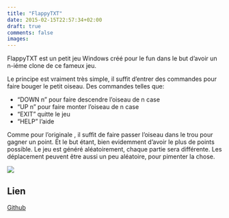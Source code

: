 ```yaml
---
title: "FlappyTXT"
date: 2015-02-15T22:57:34+02:00
draft: true
comments: false
images:
---
```




FlappyTXT est un petit jeu Windows créé pour le fun dans le but d’avoir un n-iéme clone de ce fameux jeu.

Le principe est vraiment très simple, il suffit d’entrer des commandes pour faire bouger le petit oiseau. Des commandes telles que:

+ “DOWN n” pour faire descendre l’oiseau de n case
+ “UP n” pour faire monter l’oiseau de n case
+ “EXIT” quitte le jeu
+ “HELP” l’aide

Comme pour l’originale , il suffit de faire passer l’oiseau dans le trou pour gagner un point. Et le but étant, bien evidemment d’avoir le plus de points possible.
Le jeu est généré aléatoirement, chaque partie sera différente. Les déplacement peuvent être aussi un peu aléatoire, pour pimenter la chose.

![](/img/FlappyTxt.png)

## Lien
[Github](https://github.com/rachartier/FlappyTxt)
